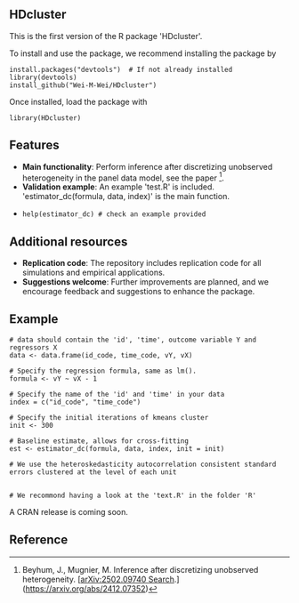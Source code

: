 ## HDcluster

This is the first version of the R package 'HDcluster'. 

To install and use the package, we recommend installing the package by
```{r }
install.packages("devtools")  # If not already installed
library(devtools)
install_github("Wei-M-Wei/HDcluster")
```
Once installed, load the package with
```{r }
library(HDcluster)
```

## Features
- **Main functionality**: Perform inference after discretizing unobserved heterogeneity in the panel data model, see the paper [^1].
- **Validation example**: An example 'test.R' is included. 'estimator_dc(formula, data, index)' is the main function.
- ```{r }
  help(estimator_dc) # check an example provided
  ```

## Additional resources
- **Replication code**: The repository includes replication code for all simulations and empirical applications.
- **Suggestions welcome**: Further improvements are planned, and we encourage feedback and suggestions to enhance the package.


## Example
```{r }
# data should contain the 'id', 'time', outcome variable Y and regressors X
data <- data.frame(id_code, time_code, vY, vX)

# Specify the regression formula, same as lm().
formula <- vY ~ vX - 1

# Specify the name of the 'id' and 'time' in your data
index = c("id_code", "time_code")

# Specify the initial iterations of kmeans cluster
init <- 300

# Baseline estimate, allows for cross-fitting
est <- estimator_dc(formula, data, index, init = init)

# We use the heteroskedasticity autocorrelation consistent standard errors clustered at the level of each unit


# We recommond having a look at the 'text.R' in the folder 'R'
```
A CRAN release is coming soon.

## Reference
[^1]: Beyhum, J., Mugnier, M. Inference after discretizing unobserved heterogeneity. [[arXiv:2502.09740
Search](https://arxiv.org/abs/2502.09740).](https://arxiv.org/abs/2412.07352)
